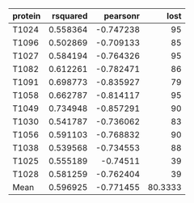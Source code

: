 | protein   |   rsquared |   pearsonr |    lost |
|:----------|-----------:|-----------:|--------:|
| T1024     |   0.558364 |  -0.747238 | 95      |
| T1096     |   0.502869 |  -0.709133 | 85      |
| T1027     |   0.584194 |  -0.764326 | 95      |
| T1082     |   0.612261 |  -0.782471 | 86      |
| T1091     |   0.698773 |  -0.835927 | 79      |
| T1058     |   0.662787 |  -0.814117 | 95      |
| T1049     |   0.734948 |  -0.857291 | 90      |
| T1030     |   0.541787 |  -0.736062 | 83      |
| T1056     |   0.591103 |  -0.768832 | 90      |
| T1038     |   0.539568 |  -0.734553 | 88      |
| T1025     |   0.555189 |  -0.74511  | 39      |
| T1028     |   0.581259 |  -0.762404 | 39      |
| Mean      |   0.596925 |  -0.771455 | 80.3333 |